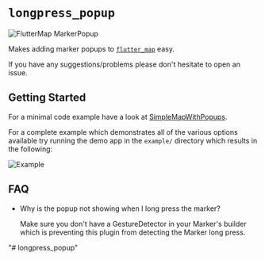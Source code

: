 # `longpress_popup`

![FlutterMap MarkerPopup](https://raw.githubusercontent.com/ymrabti/fluttermap_markerpopup/main/demo.gif)

Makes adding marker popups to [`flutter_map`](https://github.com/fleaflet/flutter_map) easy.

If you have any suggestions/problems please don't hesitate to open an issue.

## Getting Started

For a minimal code example have a look at [SimpleMapWithPopups](https://github.com/ymrabti/fluttermap_markerpopup/blob/master/example/lib/simple_map_with_popups.dart).

For a complete example which demonstrates all of the various options available try running the demo app in the `example/` directory which results in the following:

![Example](https://github.com/ymrabti/fluttermap_markerpopup/blob/master/demo.gif)

## FAQ

* Why is the popup not showing when I long press the marker?

   Make sure you don't have a GestureDetector in your Marker's builder which is preventing this plugin from detecting the Marker long press.


"# longpress_popup" 
